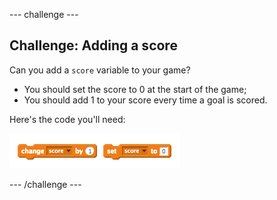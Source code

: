 --- challenge ---
## Challenge: Adding a score
Can you add a `score` variable to your game?

+ You should set the score to 0 at the start of the game;
+ You should add 1 to your score every time a goal is scored.

Here's the code you'll need:

![screenshot](images/goalie-score-code.png)




--- /challenge ---